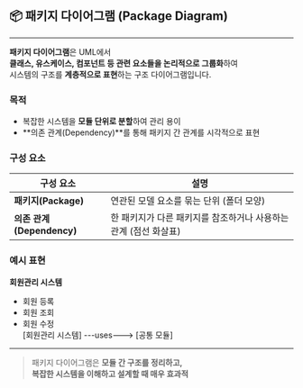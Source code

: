 ## 📦 패키지 다이어그램 (Package Diagram)

---

**패키지 다이어그램**은 UML에서  
**클래스, 유스케이스, 컴포넌트 등 관련 요소들을 논리적으로 그룹화**하여  
시스템의 구조를 **계층적으로 표현**하는 구조 다이어그램입니다.


### 목적

- 복잡한 시스템을 **모듈 단위로 분할**하여 관리 용이
- **의존 관계(Dependency)**를 통해 패키지 간 관계를 시각적으로 표현


### 구성 요소

| 구성 요소 | 설명 |
|-----------|------|
| **패키지(Package)** | 연관된 모델 요소를 묶는 단위 (폴더 모양) |
| **의존 관계(Dependency)** | 한 패키지가 다른 패키지를 참조하거나 사용하는 관계 (점선 화살표) |


### 예시 표현

**회원관리 시스템**
- 회원 등록
- 회원 조회
- 회원 수정 <br>
  [회원관리 시스템] ---uses---> [공통 모듈]

---

> 패키지 다이어그램은 **모듈 간 구조를 정리하고,  
> 복잡한 시스템을 이해하고 설계할 때 매우 효과적**